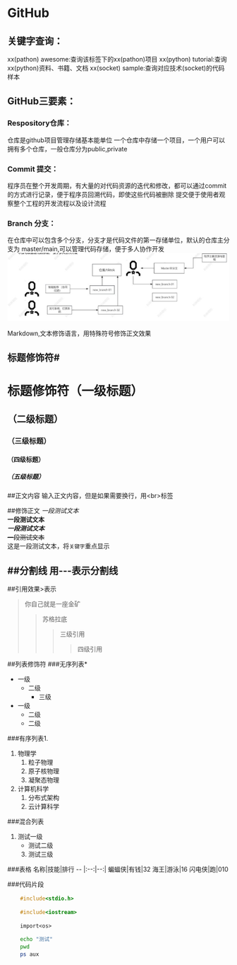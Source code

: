 # GitHub
## 关键字查询：
xx(pathon) awesome:查询该标签下的xx(pathon)项目
xx(python) tutorial:查询xx(python)资料、书籍、文档
xx(socket) sample:查询对应技术(socket)的代码样本
## GitHub三要素：
### Respository仓库：
仓库是github项目管理存储基本能单位
一个仓库中存储一个项目，一个用户可以拥有多个仓库，一般仓库分为public,private
### Commit 提交：
程序员在整个开发周期，有大量的对代码资源的迭代和修改，都可以通过commit的方式进行记录，便于程序员回溯代码，即使这些代码被删除
提交便于使用者观察整个工程的开发流程以及设计流程
### Branch 分支：
在仓库中可以包含多个分支，分支才是代码文件的第一存储单位，默认的仓库主分支为
master/main,可以管理代码存储，便于多人协作开发
![image](https://github.com/gjx1234567/new_repository/blob/master/%E6%88%AA%E5%9B%BE/Branch.png)






Markdown,文本修饰语言，用特殊符号修饰正文效果<br>
## 标题修饰符\#
# 标题修饰符（一级标题）
## （二级标题）
### （三级标题）
#### （四级标题）
##### （五级标题）

##正文内容
输入正文内容，但是如果需要换行，用\<br\>标签

##修饰正文
*一段测试文本*<br>
**一段测试文本**<br>
***一段测试文本***<br>
~~一段测试文本~~<br>
这是一段测试文本，将`关键字`重点显示

##分割线
  用\-\-\-表示分割线
---

##引用效果\>表示
>你自己就是一座金矿
>>苏格拉底
>>>三级引用
>>>>四级引用

##列表修饰符
###无序列表\*
* 一级
  * 二级
    * 三级
* 一级
  * 二级
  * 二级

###有序列表1.
1. 物理学
   1. 粒子物理
   2. 原子核物理
   3. 凝聚态物理
2. 计算机科学
   1. 分布式架构
   2. 云计算科学

###混合列表
1. 测试一级
   * 测试二级
    3. 测试三级

###表格
名称|技能|排行
-- |:--:|--:|
蝙蝠侠|有钱|32
海王|游泳|16
闪电侠|跑|010

###代码片段

```c
	#include<stdio.h>
```
```cpp
	#include<iostream>
```
```pathon
	import<os>
```
```bash
	echo "测试"
	pwd
	ps aux
```
